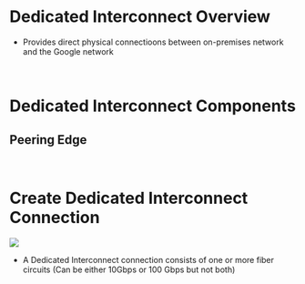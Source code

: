 # Dedicated Interconnect Overview

* Provides direct physical connectioons between on-premises network and the Google network

<br>

# Dedicated Interconnect Components

## Peering Edge 

<br>

# Create Dedicated Interconnect Connection

![](knowledgeVault/Images/dedicated-interconnect-connection-creation.png)

* A Dedicated Interconnect connection consists of one or more fiber circuits (Can be either 10Gbps or 100 Gbps but not both)